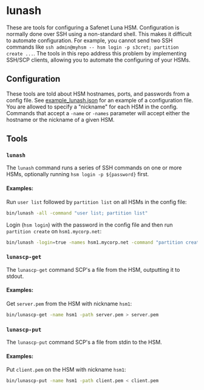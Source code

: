 # lunash

These are tools for configuring a Safenet Luna HSM. Configuration is normally done over SSH using a non-standard shell. This makes it difficult to automate configuration. For example, you cannot send two SSH commands like `ssh admin@myhsm -- hsm login -p s3cret; partition create ...`.  The tools in this repo address this problem by implementing SSH/SCP clients, allowing you to automate the configuring of your HSMs.

## Configuration

These tools are told about HSM hostnames, ports, and passwords from a config file. See [example_lunash.json](example_lunash.json) for an example of a configuration file. You are allowed to specify a "nickname" for each HSM in the config. Commands that accept a `-name` or `-names` parameter will accept either the hostname or the nickname of a given HSM.

## Tools

### `lunash`

The `lunash` command runs a series of SSH commands on one or more HSMs, optionally running `hsm login -p ${password}` first.

#### Examples:

Run `user list` followed by `partition list` on all HSMs in the config file:
```bash
bin/lunash -all -command "user list; partition list"
```


Login (`hsm login`) with the password in the config file and then run `partition create` on `hsm1.mycorp.net`:
```bash
bin/lunash -login=true -names hsm1.mycorp.net -command "partition create -partition pname -label plabel -password ppassword -domain pdomain -f"
```

### `lunascp-get`

The `lunascp-get` command SCP's a file from the HSM, outputting it to stdout.

#### Examples:

Get `server.pem` from the HSM with nickname `hsm1`:

```bash
bin/lunascp-get -name hsm1 -path server.pem > server.pem
```

### `lunascp-put`

The `lunascp-put` command SCP's a file from stdin to the HSM.

#### Examples:

Put `client.pem` on the HSM with nickname `hsm1`:

```bash
bin/lunascp-put -name hsm1 -path client.pem < client.pem
```
